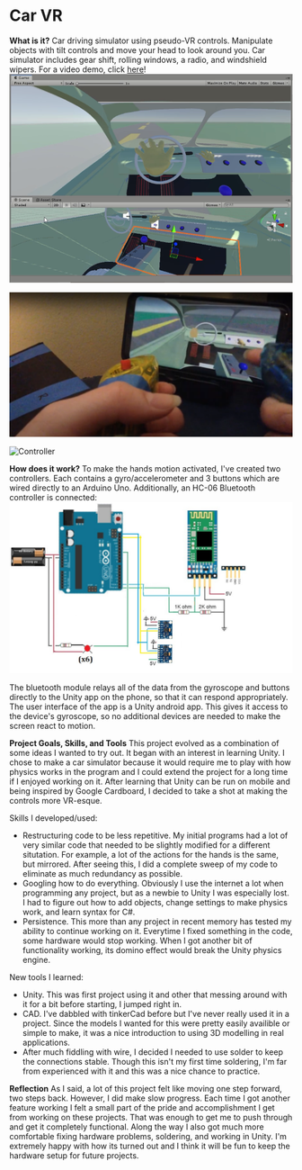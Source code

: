 # Car VR

**What is it?** Car driving simulator using pseudo-VR controls. Manipulate objects with tilt controls and move your head to look around you. Car simulator includes gear shift, rolling windows, a radio, and windshield wipers. For a video demo, click [here](https://youtu.be/O3NI1iQK9uI)!
![Example Interior](exampleImages/image.png)


![Hand Pushing Button](exampleImages/pushButton.png)


![Controller](exampleImages/controller.jpg)


**How does it work?** To make the hands motion activated, I've created two controllers. Each contains a gyro/accelerometer and 3 buttons which are wired directly to an Arduino Uno. Additionally, an HC-06 Bluetooth controller is connected:
![Wiring Diagram](exampleImages/diagram.jpg)

The bluetooth module relays all of the data from the gyroscope and buttons directly to the Unity app on the phone, so that it can respond appropriately. The user interface of the app is a Unity android app. This gives it access to the device's gyroscope, so no additional devices are needed to make the screen react to motion.


**Project Goals, Skills, and Tools** This project evolved as a combination of some ideas I wanted to try out. It began with an interest in learning Unity. I chose to make a car simulator because it would require me to play with how physics works in the program and I could extend the project for a long time if I enjoyed working on it. After learning that Unity can be run on mobile and being inspired by Google Cardboard, I decided to take a shot at making the controls more VR-esque.

Skills I developed/used:
* Restructuring code to be less repetitive. My initial programs had a lot of very similar code that needed to be slightly modified for a different situtation. For example, a lot of the actions for the hands is the same, but mirrored. After seeing this, I did a complete sweep of my code to eliminate as much redundancy as possible.
* Googling how to do everything. Obviously I use the internet a lot when programming any project, but as a newbie to Unity I was especially lost. I had to figure out how to add objects, change settings to make physics work, and learn syntax for C#.
* Persistence. This more than any project in recent memory has tested my ability to continue working on it. Everytime I fixed something in the code, some hardware would stop working. When I got another bit of functionality working, its domino effect would break the Unity physics engine.

New tools I learned:
* Unity. This was first project using it and other that messing around with it for a bit before starting, I jumped right in. 
* CAD. I've dabbled with tinkerCad before but I've never really used it in a project. Since the models I wanted for this were pretty easily availible or simple to make, it was a nice introduction to using 3D modelling in real applications.
* After much fiddling with wire, I decided I needed to use solder to keep the connections stable. Though this isn't my first time soldering, I'm far from experienced with it and this was a nice chance to practice.


**Reflection**
As I said, a lot of this project felt like moving one step forward, two steps back. However, I did make slow progress. Each time I got another feature working I felt a small part of the pride and accomplishment I get from working on these projects. That was enough to get me to push through and get it completely functional. Along the way I also got much more comfortable fixing hardware problems, soldering, and working in Unity. I'm extremely happy with how its turned out and I think it will be fun to keep the hardware setup for future projects.

